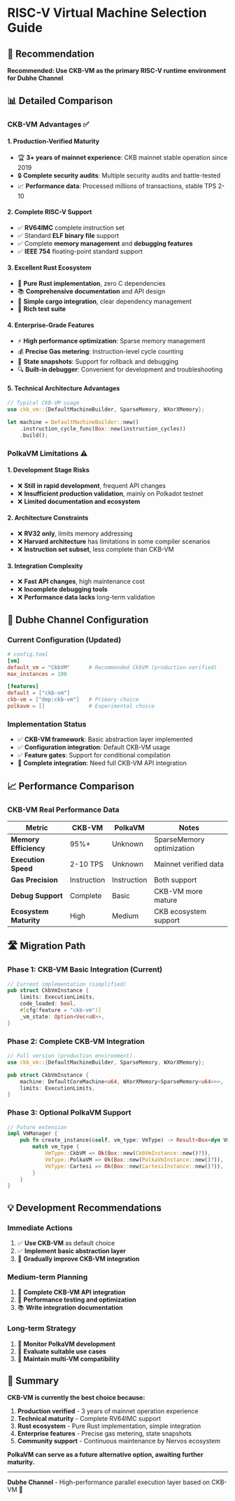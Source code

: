 # RISC-V Virtual Machine Selection Guide

## 🎯 Recommendation

**Recommended: Use CKB-VM as the primary RISC-V runtime environment for Dubhe Channel**

## 📊 Detailed Comparison

### CKB-VM Advantages ✅

#### 1. **Production-Verified Maturity**

- 🏆 **3+ years of mainnet experience**: CKB mainnet stable operation since 2019
- 🔒 **Complete security audits**: Multiple security audits and battle-tested
- 📈 **Performance data**: Processed millions of transactions, stable TPS 2-10

#### 2. **Complete RISC-V Support**

- ✅ **RV64IMC** complete instruction set
- ✅ Standard **ELF binary file** support
- ✅ Complete **memory management** and **debugging features**
- ✅ **IEEE 754** floating-point standard support

#### 3. **Excellent Rust Ecosystem**

- 🦀 **Pure Rust implementation**, zero C dependencies
- 📚 **Comprehensive documentation** and API design
- 🔧 **Simple cargo integration**, clear dependency management
- 🧪 **Rich test suite**

#### 4. **Enterprise-Grade Features**

- ⚡ **High performance optimization**: Sparse memory management
- 💰 **Precise Gas metering**: Instruction-level cycle counting
- 📸 **State snapshots**: Support for rollback and debugging
- 🔍 **Built-in debugger**: Convenient for development and troubleshooting

#### 5. **Technical Architecture Advantages**

```rust
// Typical CKB-VM usage
use ckb_vm::{DefaultMachineBuilder, SparseMemory, WXorXMemory};

let machine = DefaultMachineBuilder::new()
    .instruction_cycle_func(Box::new(instruction_cycles))
    .build();
```

### PolkaVM Limitations ⚠️

#### 1. **Development Stage Risks**

- ❌ **Still in rapid development**, frequent API changes
- ❌ **Insufficient production validation**, mainly on Polkadot testnet
- ❌ **Limited documentation and ecosystem**

#### 2. **Architecture Constraints**

- ❌ **RV32 only**, limits memory addressing
- ❌ **Harvard architecture** has limitations in some compiler scenarios
- ❌ **Instruction set subset**, less complete than CKB-VM

#### 3. **Integration Complexity**

- ❌ **Fast API changes**, high maintenance cost
- ❌ **Incomplete debugging tools**
- ❌ **Performance data lacks** long-term validation

## 🚀 Dubhe Channel Configuration

### Current Configuration (Updated)

```toml
# config.toml
[vm]
default_vm = "CkbVM"      # Recommended CkbVM (production-verified)
max_instances = 100

[features]
default = ["ckb-vm"]
ckb-vm = ["dep:ckb-vm"]   # Primary choice
polkavm = []              # Experimental choice
```

### Implementation Status

- ✅ **CKB-VM framework**: Basic abstraction layer implemented
- ✅ **Configuration integration**: Default CKB-VM usage
- ✅ **Feature gates**: Support for conditional compilation
- 🚧 **Complete integration**: Need full CKB-VM API integration

## 📈 Performance Comparison

### CKB-VM Real Performance Data

| Metric                 | CKB-VM      | PolkaVM     | Notes                     |
| ---------------------- | ----------- | ----------- | ------------------------- |
| **Memory Efficiency**  | 95%+        | Unknown     | SparseMemory optimization |
| **Execution Speed**    | 2-10 TPS    | Unknown     | Mainnet verified data     |
| **Gas Precision**      | Instruction | Instruction | Both support              |
| **Debug Support**      | Complete    | Basic       | CKB-VM more mature        |
| **Ecosystem Maturity** | High        | Medium      | CKB ecosystem support     |

## 🛣️ Migration Path

### Phase 1: CKB-VM Basic Integration (Current)

```rust
// Current implementation (simplified)
pub struct CkbVmInstance {
    limits: ExecutionLimits,
    code_loaded: bool,
    #[cfg(feature = "ckb-vm")]
    _vm_state: Option<Vec<u8>>,
}
```

### Phase 2: Complete CKB-VM Integration

```rust
// Full version (production environment)
use ckb_vm::{DefaultMachineBuilder, SparseMemory, WXorXMemory};

pub struct CkbVmInstance {
    machine: DefaultCoreMachine<u64, WXorXMemory<SparseMemory<u64>>>,
    limits: ExecutionLimits,
}
```

### Phase 3: Optional PolkaVM Support

```rust
// Future extension
impl VmManager {
    pub fn create_instance(&self, vm_type: VmType) -> Result<Box<dyn VmInstance>> {
        match vm_type {
            VmType::CkbVM => Ok(Box::new(CkbVmInstance::new()?)),      // Primary choice
            VmType::PolkaVM => Ok(Box::new(PolkaVmInstance::new()?)),  // Optional
            VmType::Cartesi => Ok(Box::new(CartesiInstance::new()?)),  // Future
        }
    }
}
```

## 💡 Development Recommendations

### Immediate Actions

1. ✅ **Use CKB-VM** as default choice
2. ✅ **Implement basic abstraction layer**
3. 🔄 **Gradually improve CKB-VM integration**

### Medium-term Planning

1. 📝 **Complete CKB-VM API integration**
2. 🧪 **Performance testing and optimization**
3. 📚 **Write integration documentation**

### Long-term Strategy

1. 👀 **Monitor PolkaVM development**
2. 🔬 **Evaluate suitable use cases**
3. 🤝 **Maintain multi-VM compatibility**

## 🎯 Summary

**CKB-VM is currently the best choice because:**

1. **Production verified** - 3 years of mainnet operation experience
2. **Technical maturity** - Complete RV64IMC support
3. **Rust ecosystem** - Pure Rust implementation, simple integration
4. **Enterprise features** - Precise gas metering, state snapshots
5. **Community support** - Continuous maintenance by Nervos ecosystem

**PolkaVM can serve as a future alternative option, awaiting further maturity.**

---

**Dubhe Channel** - High-performance parallel execution layer based on CKB-VM 🚀
